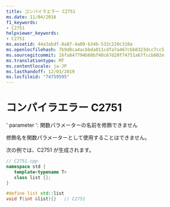 ```yaml
---
title: コンパイラエラー C2751
ms.date: 11/04/2016
f1_keywords:
- C2751
helpviewer_keywords:
- C2751
ms.assetid: 44a3abdf-8a87-4a09-b34b-532c220c310a
ms.openlocfilehash: 7b9d8ca4acbbda011cdfa7a467cbb8323dcc7cc5
ms.sourcegitcommit: 16fa847794b60bf40c67d20f74751a67fccb602e
ms.translationtype: MT
ms.contentlocale: ja-JP
ms.lasthandoff: 12/03/2019
ms.locfileid: "74759595"
---
```

# <a name="compiler-error-c2751"></a>コンパイラエラー C2751

' parameter ': 関数パラメーターの名前を修飾できません

修飾名を関数パラメーターとして使用することはできません。

次の例では、C2751 が生成されます。

```cpp
// C2751.cpp
namespace std {
   template<typename T>
   class list {};
}

#define list std::list
void f(int &list){}   // C2751
```
